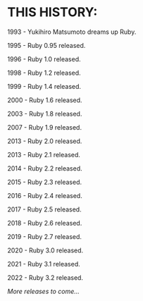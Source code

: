 # THIS HISTORY:

1993 - Yukihiro Matsumoto dreams up Ruby.

1995 - Ruby 0.95 released.

1996 - Ruby 1.0 released.

1998 - Ruby 1.2 released.

1999 - Ruby 1.4 released.

2000 - Ruby 1.6 released.

2003 - Ruby 1.8 released.

2007 - Ruby 1.9 released.

2013 - Ruby 2.0 released.

2013 - Ruby 2.1 released.

2014 - Ruby 2.2 released.

2015 - Ruby 2.3 released.

2016 - Ruby 2.4 released.

2017 - Ruby 2.5 released.

2018 - Ruby 2.6 released.

2019 - Ruby 2.7 released.

2020 - Ruby 3.0 released.

2021 - Ruby 3.1 released.

2022 - Ruby 3.2 released.

*More releases to come...*

  
  